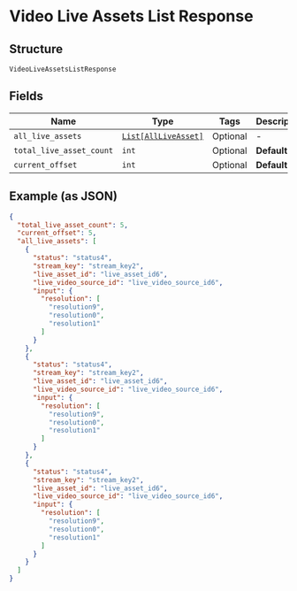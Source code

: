 
# Video Live Assets List Response

## Structure

`VideoLiveAssetsListResponse`

## Fields

| Name | Type | Tags | Description |
|  --- | --- | --- | --- |
| `all_live_assets` | [`List[AllLiveAsset]`](../../doc/models/all-live-asset.md) | Optional | - |
| `total_live_asset_count` | `int` | Optional | **Default**: `0` |
| `current_offset` | `int` | Optional | **Default**: `0` |

## Example (as JSON)

```json
{
  "total_live_asset_count": 5,
  "current_offset": 5,
  "all_live_assets": [
    {
      "status": "status4",
      "stream_key": "stream_key2",
      "live_asset_id": "live_asset_id6",
      "live_video_source_id": "live_video_source_id6",
      "input": {
        "resolution": [
          "resolution9",
          "resolution0",
          "resolution1"
        ]
      }
    },
    {
      "status": "status4",
      "stream_key": "stream_key2",
      "live_asset_id": "live_asset_id6",
      "live_video_source_id": "live_video_source_id6",
      "input": {
        "resolution": [
          "resolution9",
          "resolution0",
          "resolution1"
        ]
      }
    },
    {
      "status": "status4",
      "stream_key": "stream_key2",
      "live_asset_id": "live_asset_id6",
      "live_video_source_id": "live_video_source_id6",
      "input": {
        "resolution": [
          "resolution9",
          "resolution0",
          "resolution1"
        ]
      }
    }
  ]
}
```

